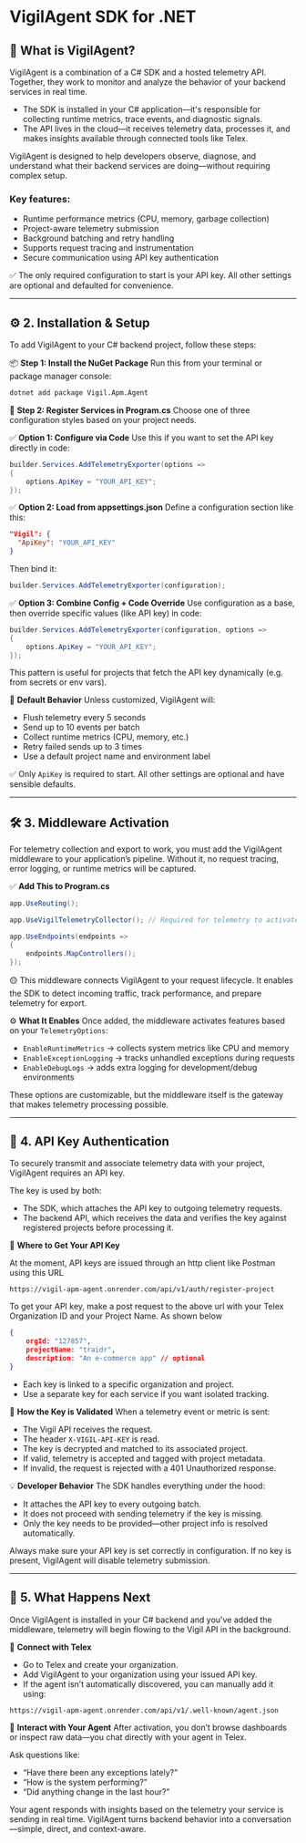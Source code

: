 # VigilAgent SDK for .NET

## 🚀 What is VigilAgent?

VigilAgent is a combination of a C# SDK and a hosted telemetry API. Together, they work to monitor and analyze the behavior of your backend services in real time.

* The SDK is installed in your C# application—it's responsible for collecting runtime metrics, trace events, and diagnostic signals.
* The API lives in the cloud—it receives telemetry data, processes it, and makes insights available through connected tools like Telex.

VigilAgent is designed to help developers observe, diagnose, and understand what their backend services are doing—without requiring complex setup.

### Key features:

* Runtime performance metrics (CPU, memory, garbage collection)
* Project-aware telemetry submission
* Background batching and retry handling
* Supports request tracing and instrumentation
* Secure communication using API key authentication

✅ The only required configuration to start is your API key. All other settings are optional and defaulted for convenience.

---

## ⚙️ 2. Installation & Setup

To add VigilAgent to your C# backend project, follow these steps:

📦 **Step 1: Install the NuGet Package**
Run this from your terminal or package manager console:

```bash
dotnet add package Vigil.Apm.Agent
```

🧩 **Step 2: Register Services in Program.cs**
Choose one of three configuration styles based on your project needs.

✅ **Option 1: Configure via Code**
Use this if you want to set the API key directly in code:

```csharp
builder.Services.AddTelemetryExporter(options =>
{
    options.ApiKey = "YOUR_API_KEY";
});
```

✅ **Option 2: Load from appsettings.json**
Define a configuration section like this:

```json
"Vigil": {
  "ApiKey": "YOUR_API_KEY"
}
```

Then bind it:

```csharp
builder.Services.AddTelemetryExporter(configuration);
```

✅ **Option 3: Combine Config + Code Override**
Use configuration as a base, then override specific values (like API key) in code:

```csharp
builder.Services.AddTelemetryExporter(configuration, options =>
{
    options.ApiKey = "YOUR_API_KEY";
});
```

This pattern is useful for projects that fetch the API key dynamically (e.g. from secrets or env vars).

🔧 **Default Behavior**
Unless customized, VigilAgent will:

* Flush telemetry every 5 seconds
* Send up to 10 events per batch
* Collect runtime metrics (CPU, memory, etc.)
* Retry failed sends up to 3 times
* Use a default project name and environment label

✅ Only `ApiKey` is required to start. All other settings are optional and have sensible defaults.

---

## 🛠️ 3. Middleware Activation

For telemetry collection and export to work, you must add the VigilAgent middleware to your application’s pipeline. Without it, no request tracing, error logging, or runtime metrics will be captured.

✅ **Add This to Program.cs**

```csharp
app.UseRouting();

app.UseVigilTelemetryCollector(); // Required for telemetry to activate

app.UseEndpoints(endpoints =>
{
    endpoints.MapControllers();
});
```

🟡 This middleware connects VigilAgent to your request lifecycle. It enables the SDK to detect incoming traffic, track performance, and prepare telemetry for export.

⚙️ **What It Enables**
Once added, the middleware activates features based on your `TelemetryOptions`:

* `EnableRuntimeMetrics` → collects system metrics like CPU and memory
* `EnableExceptionLogging` → tracks unhandled exceptions during requests
* `EnableDebugLogs` → adds extra logging for development/debug environments

These options are customizable, but the middleware itself is the gateway that makes telemetry processing possible.

---

## 🔐 4. API Key Authentication

To securely transmit and associate telemetry data with your project, VigilAgent requires an API key.

The key is used by both:

* The SDK, which attaches the API key to outgoing telemetry requests.
* The backend API, which receives the data and verifies the key against registered projects before processing it.

🧭 **Where to Get Your API Key**

At the moment, API keys are issued through an http client like Postman using this URL

```
https://vigil-apm-agent.onrender.com/api/v1/auth/register-project
```

To get your API key, make a post request to the above url with your Telex Organization ID and your Project Name. As shown below

```json
{
    orgId: "127857",
    projectName: "traidr",
    description: "An e-commerce app" // optional
}
```
* Each key is linked to a specific organization and project.
* Use a separate key for each service if you want isolated tracking.

🔐 **How the Key is Validated**
When a telemetry event or metric is sent:

* The Vigil API receives the request.
* The header `X-VIGIL-API-KEY` is read.
* The key is decrypted and matched to its associated project.
* If valid, telemetry is accepted and tagged with project metadata.
* If invalid, the request is rejected with a 401 Unauthorized response.

💡 **Developer Behavior**
The SDK handles everything under the hood:

* It attaches the API key to every outgoing batch.
* It does not proceed with sending telemetry if the key is missing.
* Only the key needs to be provided—other project info is resolved automatically.

Always make sure your API key is set correctly in configuration. If no key is present, VigilAgent will disable telemetry submission.

---

## 🏁 5. What Happens Next

Once VigilAgent is installed in your C# backend and you've added the middleware, telemetry will begin flowing to the Vigil API in the background.

💬 **Connect with Telex**

* Go to Telex and create your organization.
* Add VigilAgent to your organization using your issued API key.
* If the agent isn’t automatically discovered, you can manually add it using:

```
https://vigil-apm-agent.onrender.com/api/v1/.well-known/agent.json
```

🧠 **Interact with Your Agent**
After activation, you don’t browse dashboards or inspect raw data—you chat directly with your agent in Telex.

Ask questions like:

* “Have there been any exceptions lately?”
* “How is the system performing?”
* “Did anything change in the last hour?”

Your agent responds with insights based on the telemetry your service is sending in real time.
VigilAgent turns backend behavior into a conversation—simple, direct, and context-aware.

